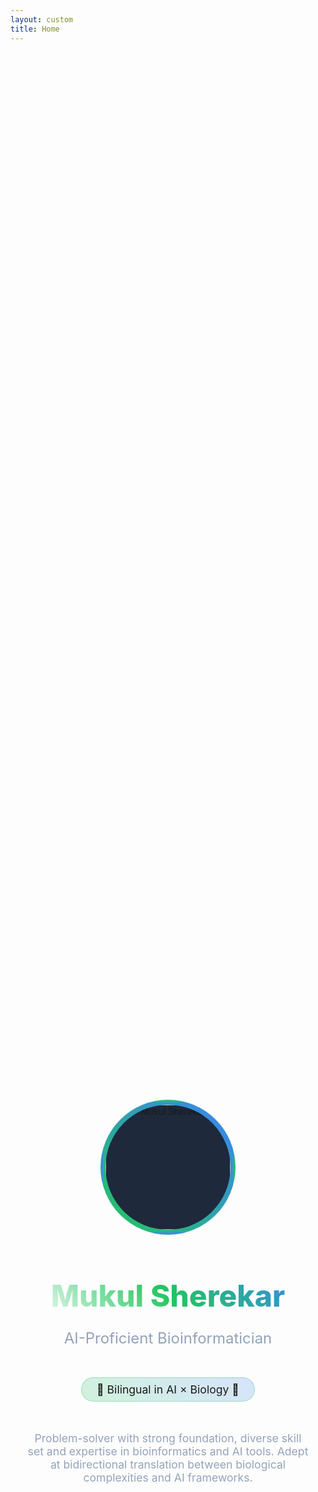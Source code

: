 ```yaml
---
layout: custom
title: Home
---
```


<!-- Hero Section -->
<section class="hero" id="home" style="min-height: 100vh; display: flex; align-items: center; justify-content: center; text-align: center; padding: 0 5%; position: relative;">
    <div class="hero-content" style="max-width: 800px; animation: fadeInUp 1s ease-out;">
        <div class="hero-image" style="width: 200px; height: 200px; border-radius: 50%; margin: 0 auto 2rem; border: 4px solid transparent; background: linear-gradient(45deg, #22c55e, #3b82f6); padding: 4px; position: relative; overflow: hidden;">
            <img src="{{ site.baseurl }}/assets/images/Profile_Buenos_Aires.jpg" alt="Mukul Sherekar" style="width: 100%; height: 100%; border-radius: 50%; object-fit: cover; background: #1e293b;" onerror="this.style.display='none'">
        </div>
        <h1 class="hero-title" style="font-size: clamp(2.5rem, 5vw, 4rem); font-weight: 800; margin-bottom: 1rem; background: linear-gradient(45deg, #ffffff, #22c55e, #3b82f6); -webkit-background-clip: text; -webkit-text-fill-color: transparent; background-clip: text;">Mukul Sherekar</h1>
        <p class="hero-subtitle" style="font-size: 1.5rem; color: #94a3b8; margin-bottom: 2rem;">AI-Proficient Bioinformatician</p>
        <div class="bilingual-tag" style="display: inline-block; background: linear-gradient(45deg, rgba(34, 197, 94, 0.2), rgba(59, 130, 246, 0.2)); border: 1px solid rgba(34, 197, 94, 0.3); padding: 0.5rem 1.5rem; border-radius: 50px; font-size: 1.1rem; margin: 1rem 0; backdrop-filter: blur(10px);">
            🧬 Bilingual in AI × Biology 🤖
        </div>
        <p style="max-width: 600px; margin: 2rem auto; color: #94a3b8; font-size: 1.1rem;">
            Problem-solver with strong foundation, diverse skill set and expertise in bioinformatics and AI tools. Adept at bidirectional translation between biological complexities and AI frameworks.
        </p>
    </div>
    <div class="scroll-indicator" style="position: absolute; bottom: 2rem; left: 50%; transform: translateX(-50%); animation: bounce 2s infinite;">
        <div style="color: #22c55e; font-size: 2rem;">↓</div>
    </div>
</section>

<!-- Skills Section -->
<section class="skills-section" id="skills" style="padding: 5rem 5%; max-width: 1200px; margin: 0 auto;">
    <h2 class="section-title" style="text-align: center; font-size: 2.5rem; font-weight: 700; margin-bottom: 3rem; background: linear-gradient(45deg, #22c55e, #3b82f6); -webkit-background-clip: text; -webkit-text-fill-color: transparent; background-clip: text;">Technical Expertise</h2>
    <div class="skills-grid" style="display: grid; grid-template-columns: repeat(auto-fit, minmax(300px, 1fr)); gap: 2rem; margin-top: 2rem;">
        <div class="skill-card fade-in-up" style="background: rgba(30, 41, 59, 0.8); backdrop-filter: blur(10px); border: 1px solid rgba(34, 197, 94, 0.2); border-radius: 20px; padding: 2rem; transition: all 0.3s ease; position: relative; overflow: hidden;">
            <span class="skill-icon bio-icon" style="font-size: 3rem; margin-bottom: 1rem; display: block; color: #22c55e;">🧬</span>
            <h3 class="skill-title" style="font-size: 1.3rem; font-weight: 600; margin-bottom: 1rem; color: #f1f5f9;">Bioinformatics & Genomics</h3>
            <p class="skill-description" style="color: #94a3b8; line-height: 1.6;">
                RNA-Seq, ATAC-Seq, scRNA-seq analysis. Expertise in BLAST, ENSEMBL, UCSC Genome Browser. Experience with DNA/ProteinBERT, AlphaFold, ProteinMPNN, RFDiffusion, ESM2 models.
            </p>
        </div>
        <div class="skill-card fade-in-up" style="background: rgba(30, 41, 59, 0.8); backdrop-filter: blur(10px); border: 1px solid rgba(34, 197, 94, 0.2); border-radius: 20px; padding: 2rem; transition: all 0.3s ease; position: relative; overflow: hidden;">
            <span class="skill-icon ai-icon" style="font-size: 3rem; margin-bottom: 1rem; display: block; color: #3b82f6;">🤖</span>
            <h3 class="skill-title" style="font-size: 1.3rem; font-weight: 600; margin-bottom: 1rem; color: #f1f5f9;">Machine Learning & AI</h3>
            <p class="skill-description" style="color: #94a3b8; line-height: 1.6;">
                Transformers, CNN, GNN, Autoencoders, GAN, Diffusion Models, LLM. PyTorch, TensorFlow, Scikit-Learn. Experience with ConvNeXtV1, transfer learning, and model optimization.
            </p>
        </div>
        <div class="skill-card fade-in-up" style="background: rgba(30, 41, 59, 0.8); backdrop-filter: blur(10px); border: 1px solid rgba(34, 197, 94, 0.2); border-radius: 20px; padding: 2rem; transition: all 0.3s ease; position: relative; overflow: hidden;">
            <span class="skill-icon bridge-icon" style="font-size: 3rem; margin-bottom: 1rem; display: block; color: #f59e0b;">💻</span>
            <h3 class="skill-title" style="font-size: 1.3rem; font-weight: 600; margin-bottom: 1rem; color: #f1f5f9;">Programming & Tools</h3>
            <p class="skill-description" style="color: #94a3b8; line-height: 1.6;">
                Python, R, Bash, Perl, Jupyter Notebooks. Docker, AWS, SLURM, Snakemake. CI/CD, GitHub. MySQL, MongoDB. Biopython, Cobra, Plotly.
            </p>
        </div>
    </div>
</section>

<!-- Experience Section -->
<section class="experience-section" id="experience" style="padding: 5rem 5%; background: rgba(15, 23, 42, 0.5);">
    <div style="max-width: 1200px; margin: 0 auto;">
        <h2 class="section-title" style="text-align: center; font-size: 2.5rem; font-weight: 700; margin-bottom: 3rem; background: linear-gradient(45deg, #22c55e, #3b82f6); -webkit-background-clip: text; -webkit-text-fill-color: transparent; background-clip: text;">Professional Experience</h2>
        <div class="experience-grid" style="display: grid; gap: 2rem; max-width: 800px; margin: 0 auto;">
            <div class="experience-card" style="background: rgba(30, 41, 59, 0.8); border-radius: 15px; padding: 2rem; border: 1px solid rgba(59, 130, 246, 0.2);">
                <h3 style="color: #f1f5f9; font-size: 1.3rem; margin-bottom: 0.5rem;">Bioinformatics & Machine Learning Engineer</h3>
                <p style="color: #22c55e; font-size: 1rem; margin-bottom: 1rem;">X10e • 04/25 - Current</p>
                <ul style="color: #94a3b8; line-height: 1.6;">
                    <li>Curate RNAseq datasets and train ML models to predict gene regulation</li>
                    <li>Build scripts/tools for bioinformatic data analysis</li>
                    <li>Explain biology to ML engineers and machine learning to biologists</li>
                </ul>
            </div>
            <div class="experience-card" style="background: rgba(30, 41, 59, 0.8); border-radius: 15px; padding: 2rem; border: 1px solid rgba(59, 130, 246, 0.2);">
                <h3 style="color: #f1f5f9; font-size: 1.3rem; margin-bottom: 0.5rem;">ORISE Research Fellow</h3>
                <p style="color: #22c55e; font-size: 1rem; margin-bottom: 1rem;">Food & Drug Administration • 07/24 - 12/24</p>
                <ul style="color: #94a3b8; line-height: 1.6;">
                    <li>Engineered data preprocessing pipelines for multiple mammography datasets</li>
                    <li>Designed transfer learning experiments using ConvNeXtV1 with image augmentation</li>
                    <li>Optimized CNN models through hyperparameter tuning and performance evaluation</li>
                </ul>
            </div>
        </div>
    </div>
</section>

<!-- Projects Section -->
<section class="projects-preview" id="projects" style="padding: 5rem 5%;">
    <div style="max-width: 1200px; margin: 0 auto;">
        <h2 class="section-title" style="text-align: center; font-size: 2.5rem; font-weight: 700; margin-bottom: 3rem; background: linear-gradient(45deg, #22c55e, #3b82f6); -webkit-background-clip: text; -webkit-text-fill-color: transparent; background-clip: text;">Featured Projects</h2>
        <div class="projects-grid" style="display: grid; grid-template-columns: repeat(auto-fit, minmax(350px, 1fr)); gap: 2rem; max-width: 1200px; margin: 2rem auto 0;">
            <div class="project-card" style="background: rgba(30, 41, 59, 0.8); border-radius: 15px; overflow: hidden; transition: all 0.3s ease; border: 1px solid rgba(59, 130, 246, 0.2);">
                <div class="project-image" style="height: 200px; background: linear-gradient(135deg, #22c55e, #3b82f6); display: flex; align-items: center; justify-content: center; font-size: 3rem; color: white;">🧬</div>
                <div class="project-content" style="padding: 1.5rem;">
                    <h3 class="project-title" style="font-size: 1.2rem; font-weight: 600; margin-bottom: 0.5rem; color: #f1f5f9;">Virtual Cell Challenge</h3>
                    <p class="project-description" style="color: #94a3b8; font-size: 0.9rem;">
                        Predict effects of perturbation in held out cell type. Translate biology (scRNAseq data) into graph embeddings to design encoders.
                    </p>
                </div>
            </div>
            <div class="project-card" style="background: rgba(30, 41, 59, 0.8); border-radius: 15px; overflow: hidden; transition: all 0.3s ease; border: 1px solid rgba(59, 130, 246, 0.2);">
                <div class="project-image" style="height: 200px; background: linear-gradient(135deg, #22c55e, #3b82f6); display: flex; align-items: center; justify-content: center; font-size: 3rem; color: white;">🌐</div>
                <div class="project-content" style="padding: 1.5rem;">
                    <h3 class="project-title" style="font-size: 1.2rem; font-weight: 600; margin-bottom: 0.5rem; color: #f1f5f9;">Ecosystem: Model Context Protocol</h3>
                    <p class="project-description" style="color: #94a3b8; font-size: 0.9rem;">
                        Scalable MCP architecture enabling addition of new analysis techniques while maintaining unified agent access and context awareness.
                    </p>
                </div>
            </div>
            <div class="project-card" style="background: rgba(30, 41, 59, 0.8); border-radius: 15px; overflow: hidden; transition: all 0.3s ease; border: 1px solid rgba(59, 130, 246, 0.2);">
                <div class="project-image" style="height: 200px; background: linear-gradient(135deg, #22c55e, #3b82f6); display: flex; align-items: center; justify-content: center; font-size: 3rem; color: white;">🎓</div>
                <div class="project-content" style="padding: 1.5rem;">
                    <h3 class="project-title" style="font-size: 1.2rem; font-weight: 600; margin-bottom: 0.5rem; color: #f1f5f9;">Education</h3>
                    <p class="project-description" style="color: #94a3b8; font-size: 0.9rem;">
                        MS Bioinformatics (Johns Hopkins), MBiot Biotechnology (Texas A&M), BTech Biotechnology (VIT). Courses in AI, ML, Systems Biology.
                    </p>
                </div>
            </div>
        </div>
    </div>
</section>

<!-- Contact Section -->
<section class="contact-section" id="contact" style="padding: 5rem 5%; text-align: center;">
    <h2 class="section-title" style="text-align: center; font-size: 2.5rem; font-weight: 700; margin-bottom: 3rem; background: linear-gradient(45deg, #22c55e, #3b82f6); -webkit-background-clip: text; -webkit-text-fill-color: transparent; background-clip: text;">Let's Connect</h2>
    <p style="max-width: 600px; margin: 0 auto; color: #94a3b8; font-size: 1.1rem;">
        Interested in collaborating on projects that bridge AI and biology? Let's discuss how we can work together.
    </p>
    <div class="contact-links" style="display: flex; justify-content: center; gap: 2rem; margin-top: 2rem; flex-wrap: wrap;">
        <a href="mailto:mukulsherekar@gmail.com" class="contact-link" style="display: inline-flex; align-items: center; gap: 0.5rem; padding: 1rem 2rem; background: rgba(30, 41, 59, 0.8); border: 1px solid rgba(34, 197, 94, 0.3); border-radius: 50px; color: #e2e8f0; text-decoration: none; transition: all 0.3s ease; backdrop-filter: blur(10px);">
            📧 Email
        </a>
        <a href="https://github.com/msherekar" class="contact-link" target="_blank" style="display: inline-flex; align-items: center; gap: 0.5rem; padding: 1rem 2rem; background: rgba(30, 41, 59, 0.8); border: 1px solid rgba(34, 197, 94, 0.3); border-radius: 50px; color: #e2e8f0; text-decoration: none; transition: all 0.3s ease; backdrop-filter: blur(10px);">
            💻 GitHub
        </a>
        <a href="https://linkedin.com/in/mukulsherekar" class="contact-link" target="_blank" style="display: inline-flex; align-items: center; gap: 0.5rem; padding: 1rem 2rem; background: rgba(30, 41, 59, 0.8); border: 1px solid rgba(34, 197, 94, 0.3); border-radius: 50px; color: #e2e8f0; text-decoration: none; transition: all 0.3s ease; backdrop-filter: blur(10px);">
            💼 LinkedIn
        </a>
        <a href="https://medium.com/me/stories/public" class="contact-link" target="_blank" style="display: inline-flex; align-items: center; gap: 0.5rem; padding: 1rem 2rem; background: rgba(30, 41, 59, 0.8); border: 1px solid rgba(34, 197, 94, 0.3); border-radius: 50px; color: #e2e8f0; text-decoration: none; transition: all 0.3s ease; backdrop-filter: blur(10px);">
            ✍️ Blog
        </a>
        <a href="{{ site.baseurl }}/assets/documents/Bioinformatics_07262025.pdf" class="contact-link" target="_blank" style="display: inline-flex; align-items: center; gap: 0.5rem; padding: 1rem 2rem; background: rgba(30, 41, 59, 0.8); border: 1px solid rgba(34, 197, 94, 0.3); border-radius: 50px; color: #e2e8f0; text-decoration: none; transition: all 0.3s ease; backdrop-filter: blur(10px);">
            📄 Resume
        </a>
    </div>
</section>

<style>
/* Additional styles for hover effects */
.skill-card:hover {
    transform: translateY(-10px);
    border-color: rgba(34, 197, 94, 0.4);
    box-shadow: 0 20px 40px rgba(34, 197, 94, 0.1);
}

.project-card:hover {
    transform: translateY(-5px);
    box-shadow: 0 15px 30px rgba(59, 130, 246, 0.2);
}

.contact-link:hover {
    background: rgba(34, 197, 94, 0.1);
    transform: translateY(-3px);
    box-shadow: 0 10px 20px rgba(34, 197, 94, 0.2);
}

.experience-card {
    transition: all 0.3s ease;
}

.experience-card:hover {
    transform: translateY(-5px);
    box-shadow: 0 15px 30px rgba(59, 130, 246, 0.2);
}

@keyframes bounce {
    0%, 20%, 50%, 80%, 100% {
        transform: translateX(-50%) translateY(0);
    }
    40% {
        transform: translateX(-50%) translateY(-10px);
    }
    60% {
        transform: translateX(-50%) translateY(-5px);
    }
}

@media (max-width: 768px) {
    .contact-links {
        flex-direction: column;
        align-items: center;
    }
    
    .skills-grid {
        grid-template-columns: 1fr;
    }
    
    .experience-grid {
        grid-template-columns: 1fr;
    }
}
</style>


